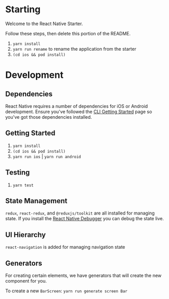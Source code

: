 # Starting

Welcome to the React Native Starter.

Follow these steps, then delete this portion of the README.

1. `yarn install`
2. `yarn run rename` to rename the application from the starter
3. `(cd ios && pod install)`

# Development

## Dependencies

React Native requires a number of dependencies for iOS or Android development. Ensure you've followed the [CLI Getting Started](https://facebook.github.io/react-native/docs/getting-started.html) page so you've got those dependencies installed.

## Getting Started

1. `yarn install`
2. `(cd ios && pod install)`
3. `yarn run ios` | `yarn run android`

## Testing

1. `yarn test`


## State Management

`redux`, `react-redux`, and `@reduxjs/toolkit` are all installed for managing state. If you install the [React Native Debugger](https://github.com/jhen0409/react-native-debugger) you can debug the state live.

## UI Hierarchy

`react-navigation` is added for managing navigation state

## Generators

For creating certain elements, we have generators that will create the new component for you.

To create a new `BarScreen`:
`yarn run generate screen Bar`